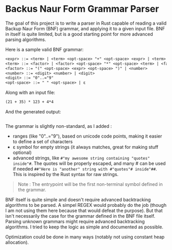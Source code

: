 # Backus Naur Form Grammar Parser

The goal of this project is to write a parser in Rust capable of reading a valid Backup Naur Form (BNF) grammar, and applying it to a given input file. BNF in itself is quite limited, but is a good starting point for more advanced parsing algorithms.

Here is a sample valid BNF grammar:

```txt
<expr> ::= <term> | <term> <opt-space> "+" <opt-space> <expr> | <term> <opt-space> "-" <opt-space> <expr>
<term> ::= <factor> | <factor> <opt-space> "*" <opt-space> <term> | <factor> <opt-space> "/" <opt-space> <term>
<factor> ::= "(" <opt-space> <expr> <opt-space> ")" | <number>
<number> ::= <digit> <number> | <digit>
<digit> ::= "0"..="9"
<opt-space> ::= " " <opt-space> | ε
```

Along with an input file:
```txt
(21 + 35) * 123 + 4*4
```

And the generated output:
```txt

```

The grammar is slightly non-standard, as I added :
- ranges (like "0"..="9"), based on unicode code points, making it easier to define a set of characters
- ε symbol for empty strings (it always matches, great for making stuff optional)
- advanced strings, like `#"my awesome string containing "quotes" inside"#`. The quotes will be properly escaped, and many # can be used if needed `##"Here is "another" string with #"quotes"# inside"##`. This is inspired by the Rust syntax for raw strings.

> Note : The entrypoint will be the first non-terminal symbol defined in the grammar.

BNF itself is quite simple and doesn't require advanced backtracking algorithms to be parsed. A simpel REGEX would probably do the job (though I am not using them here because that would defeat the purpose). But that isn't necessarily the case for the grammar defined in the BNF file itself. Parsing unknown grammars might require advanced backtracking algorithms. I tried to keep the logic as simple and documented as possible.

Optimization could be done in many ways (notably not using constant heap allocation).